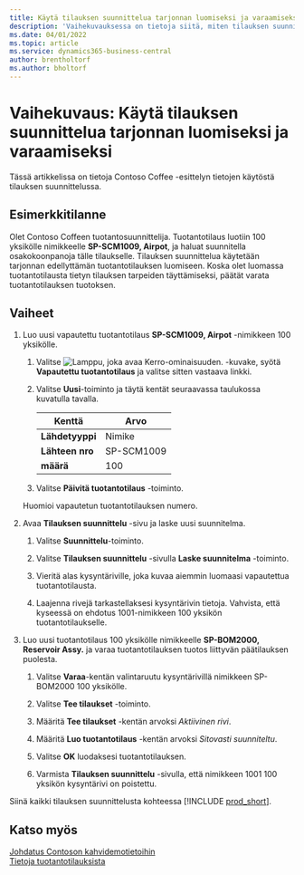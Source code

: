 ```yaml
---
title: Käytä tilauksen suunnittelua tarjonnan luomiseksi ja varaamiseksi
description: 'Vaihekuvauksessa on tietoja siitä, miten tilauksen suunnittelua käytetään tarvittavan tuotantotilauksen luomiseen Business Centralin tarjonnassa.'
ms.date: 04/01/2022
ms.topic: article
ms.service: dynamics365-business-central
author: brentholtorf
ms.author: bholtorf
---
```


# Vaihekuvaus: Käytä tilauksen suunnittelua tarjonnan luomiseksi ja varaamiseksi

Tässä artikkelissa on tietoja Contoso Coffee -esittelyn tietojen käytöstä tilauksen suunnittelussa.

## Esimerkkitilanne

Olet Contoso Coffeen tuotantosuunnittelija. Tuotantotilaus luotiin 100 yksikölle nimikkeelle **SP-SCM1009, Airpot**, ja haluat suunnitella osakokoonpanoja tälle tilaukselle. Tilauksen suunnittelua käytetään tarjonnan edellyttämän tuotantotilauksen luomiseen. Koska olet luomassa tuotantotilausta tietyn tilauksen tarpeiden täyttämiseksi, päätät varata tuotantotilauksen tuotoksen.  

## Vaiheet

1. Luo uusi vapautettu tuotantotilaus **SP-SCM1009, Airpot** -nimikkeen 100 yksikölle.

    1. Valitse ![Lamppu, joka avaa Kerro-ominaisuuden.](../../media/ui-search/search_small.png "Kerro, mitä haluat tehdä") -kuvake, syötä **Vapautettu tuotantotilaus** ja valitse sitten vastaava linkki.  

    2. Valitse **Uusi**-toiminto ja täytä kentät seuraavassa taulukossa kuvatulla tavalla.  

        |Kenttä  |Arvo  |
        |---------|---------|
        |**Lähdetyyppi** |Nimike|
        |**Lähteen nro** |SP-SCM1009|
        |**määrä** |100|
    3. Valitse **Päivitä tuotantotilaus** -toiminto.  

    Huomioi vapautetun tuotantotilauksen numero.

2. Avaa **Tilauksen suunnittelu** -sivu ja laske uusi suunnitelma.

    1. Valitse **Suunnittelu**-toiminto.  

    2. Valitse **Tilauksen suunnittelu** -sivulla **Laske suunnitelma** -toiminto.  

    3. Vieritä alas kysyntäriville, joka kuvaa aiemmin luomaasi vapautettua tuotantotilausta.  

    4. Laajenna rivejä tarkastellaksesi kysyntärivin tietoja. Vahvista, että kyseessä on ehdotus 1001-nimikkeen 100 yksikön tuotantotilaukselle.  

3. Luo uusi tuotantotilaus 100 yksikölle nimikkeelle **SP-BOM2000, Reservoir Assy.** ja varaa tuotantotilauksen tuotos liittyvän päätilauksen puolesta.  

    1. Valitse **Varaa**-kentän valintaruutu kysyntärivillä nimikkeen SP-BOM2000 100 yksikölle.

    2. Valitse **Tee tilaukset** -toiminto.  

    3. Määritä **Tee tilaukset** -kentän arvoksi *Aktiivinen rivi*.  

    4. Määritä **Luo tuotantotilaus** -kentän arvoksi *Sitovasti suunniteltu*.

    5. Valitse **OK** luodaksesi tuotantotilauksen.

    6. Varmista **Tilauksen suunnittelu** -sivulla, että nimikkeen 1001 100 yksikön kysyntärivi on poistettu.

Siinä kaikki tilauksen suunnittelusta kohteessa [!INCLUDE [prod_short](../../includes/prod_short.md)].  

## Katso myös

[Johdatus Contoson kahvidemotietoihin](../contoso-coffee-intro.md)  
[Tietoja tuotantotilauksista](../../production-about-production-orders.md)  
